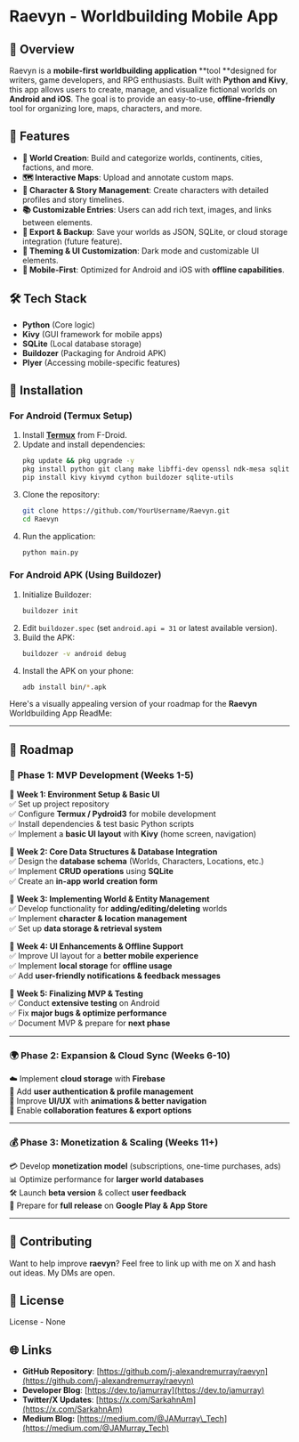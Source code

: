 # Raevyn - Worldbuilding Mobile App

## 📌 Overview

Raevyn is a **mobile-first worldbuilding application** **tool **designed for writers, game developers, and RPG enthusiasts. Built with **Python and Kivy**, this app allows users to create, manage, and visualize fictional worlds on **Android and iOS**. The goal is to provide an easy-to-use, **offline-friendly** tool for organizing lore, maps, characters, and more.

## 🚀 Features

- **📜 World Creation**: Build and categorize worlds, continents, cities, factions, and more.
- **🗺️ Interactive Maps**: Upload and annotate custom maps.
- **📖 Character & Story Management**: Create characters with detailed profiles and story timelines.
- **📚 Customizable Entries**: Users can add rich text, images, and links between elements.
- **📂 Export & Backup**: Save your worlds as JSON, SQLite, or cloud storage integration (future feature).
- **🎨 Theming & UI Customization**: Dark mode and customizable UI elements.
- **📱 Mobile-First**: Optimized for Android and iOS with **offline capabilities**.

## 🛠️ Tech Stack

- **Python** (Core logic)
- **Kivy** (GUI framework for mobile apps)
- **SQLite** (Local database storage)
- **Buildozer** (Packaging for Android APK)
- **Plyer** (Accessing mobile-specific features)

## 📲 Installation

### **For Android (Termux Setup)**

1. Install **[Termux](https://f-droid.org/packages/com.termux/)** from F-Droid.
2. Update and install dependencies:
   ```bash
   pkg update && pkg upgrade -y
   pkg install python git clang make libffi-dev openssl ndk-mesa sqlite
   pip install kivy kivymd cython buildozer sqlite-utils
   ```
3. Clone the repository:
   ```bash
   git clone https://github.com/YourUsername/Raevyn.git
   cd Raevyn
   ```
4. Run the application:
   ```bash
   python main.py
   ```

### **For Android APK (Using Buildozer)**

1. Initialize Buildozer:
   ```bash
   buildozer init
   ```
2. Edit `buildozer.spec` (set `android.api = 31` or latest available version).
3. Build the APK:
   ```bash
   buildozer -v android debug
   ```
4. Install the APK on your phone:
   ```bash
   adb install bin/*.apk
   ```

Here's a visually appealing version of your roadmap for the **Raevyn** Worldbuilding App ReadMe:  

---

## 📌 Roadmap  

### 🚀 **Phase 1: MVP Development (Weeks 1-5)**  

📅 **Week 1: Environment Setup & Basic UI**  
✅ Set up project repository  
✅ Configure **Termux / Pydroid3** for mobile development  
✅ Install dependencies & test basic Python scripts  
✅ Implement a **basic UI layout** with **Kivy** (home screen, navigation)  

📅 **Week 2: Core Data Structures & Database Integration**  
✅ Design the **database schema** (Worlds, Characters, Locations, etc.)  
✅ Implement **CRUD operations** using **SQLite**  
✅ Create an **in-app world creation form**  

📅 **Week 3: Implementing World & Entity Management**  
✅ Develop functionality for **adding/editing/deleting** worlds  
✅ Implement **character & location management**  
✅ Set up **data storage & retrieval system**  

📅 **Week 4: UI Enhancements & Offline Support**  
✅ Improve UI layout for a **better mobile experience**  
✅ Implement **local storage** for **offline usage**  
✅ Add **user-friendly notifications & feedback messages**  

📅 **Week 5: Finalizing MVP & Testing**  
✅ Conduct **extensive testing** on Android  
✅ Fix **major bugs & optimize performance**  
✅ Document MVP & prepare for **next phase**  

---

### 🌍 **Phase 2: Expansion & Cloud Sync (Weeks 6-10)**  

☁️ Implement **cloud storage** with **Firebase**  
🔐 Add **user authentication & profile management**  
🎨 Improve **UI/UX** with **animations & better navigation**  
🤝 Enable **collaboration features & export options**  

---

### 💰 **Phase 3: Monetization & Scaling (Weeks 11+)**  

💳 Develop **monetization model** (subscriptions, one-time purchases, ads)  
📊 Optimize performance for **larger world databases**  
🛠️ Launch **beta version** & collect **user feedback**  
🚀 Prepare for **full release** on **Google Play & App Store**  

---

## 🤝 Contributing

Want to help improve **raevyn**? Feel free to link up with me on X and hash out ideas. My DMs are open.

## 📜 License

License - None

## 🌐 Links

- **GitHub Repository**: [https://github.com/j-alexandremurray/raevyn](https://github.com/j-alexandremurray/raevyn)
- **Developer Blog**: [https://dev.to/jamurray](https://dev.to/jamurray)
- **Twitter/X Updates**: [https://x.com/SarkahnAm](https://x.com/SarkahnAm)
- **Medium Blog:** [https://medium.com/@JAMurray\_Tech](https://medium.com/@JAMurray_Tech)

